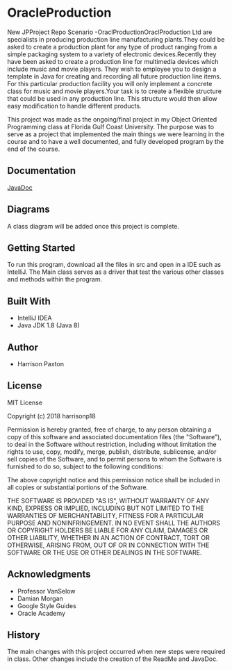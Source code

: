 # OracleProduction
New JPProject Repo
Scenario -OraclProductionOraclProduction Ltd are specialists in producing production line manufacturing plants.They could be asked to create a production plant for any type of product ranging from a simple packaging system to a variety of electronic devices.Recently they have been asked to create a production line for multimedia devices which include music and movie players.  They wish to employee you to design a template in Java for creating and recording all future production line items.  For this particular production facility you will only implement a concrete class for music and movie players.Your task is to create a flexible structure that could be used in any production line.  This structure would then allow easy modification to handle different products.

This project was made as the ongoing/final project in my Object Oriented Programming class at Florida Gulf Coast University. The purpose was to serve as a project that implemented the main things we were learning in the course and to have a well documented, and fully developed program by the end of the course.

## Documentation
[JavaDoc](https://harrisonp18.github.io/OracleProduction/docs/index.html)

## Diagrams
A class diagram will be added once this project is complete.

## Getting Started
To run this program, download all the files in src and open in a IDE such as IntelliJ. The Main class serves as a driver that test the various other classes and methods within the program.

## Built With
* IntelliJ IDEA
* Java JDK 1.8 (Java 8)

## Author
* Harrison Paxton

## License
MIT License

Copyright (c) 2018 harrisonp18

Permission is hereby granted, free of charge, to any person obtaining a copy
of this software and associated documentation files (the "Software"), to deal
in the Software without restriction, including without limitation the rights
to use, copy, modify, merge, publish, distribute, sublicense, and/or sell
copies of the Software, and to permit persons to whom the Software is
furnished to do so, subject to the following conditions:

The above copyright notice and this permission notice shall be included in all
copies or substantial portions of the Software.

THE SOFTWARE IS PROVIDED "AS IS", WITHOUT WARRANTY OF ANY KIND, EXPRESS OR
IMPLIED, INCLUDING BUT NOT LIMITED TO THE WARRANTIES OF MERCHANTABILITY,
FITNESS FOR A PARTICULAR PURPOSE AND NONINFRINGEMENT. IN NO EVENT SHALL THE
AUTHORS OR COPYRIGHT HOLDERS BE LIABLE FOR ANY CLAIM, DAMAGES OR OTHER
LIABILITY, WHETHER IN AN ACTION OF CONTRACT, TORT OR OTHERWISE, ARISING FROM,
OUT OF OR IN CONNECTION WITH THE SOFTWARE OR THE USE OR OTHER DEALINGS IN THE
SOFTWARE.

## Acknowledgments
* Professor VanSelow
* Damian Morgan
* Google Style Guides
* Oracle Academy

## History
The main changes with this project occurred when new steps were required in class. Other changes include the creation of the ReadMe and JavaDoc.
